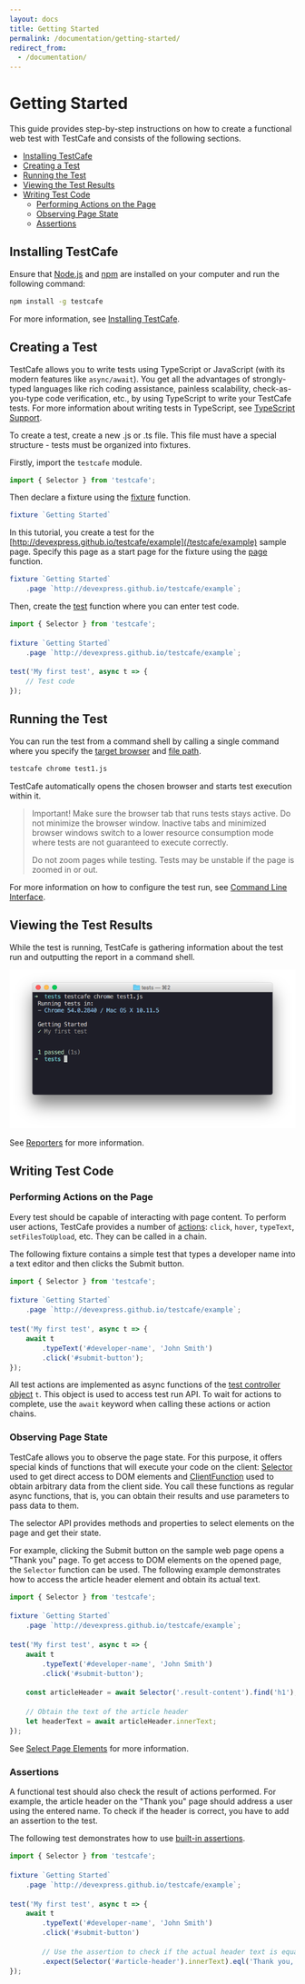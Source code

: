 ```yaml
---
layout: docs
title: Getting Started
permalink: /documentation/getting-started/
redirect_from:
  - /documentation/
---
```

# Getting Started

This guide provides step-by-step instructions on how to create a functional web test with TestCafe and consists of the following sections.

* [Installing TestCafe](#installing-testcafe)
* [Creating a Test](#creating-a-test)
* [Running the Test](#running-the-test)
* [Viewing the Test Results](#viewing-the-test-results)
* [Writing Test Code](#writing-test-code)
  * [Performing Actions on the Page](#performing-actions-on-the-page)
  * [Observing Page State](#observing-page-state)
  * [Assertions](#assertions)

## Installing TestCafe

Ensure that [Node.js](https://nodejs.org/) and [npm](https://www.npmjs.com/) are installed on your computer and run the following command:

```sh
npm install -g testcafe
```

For more information, see [Installing TestCafe](../guides/basic-guides/install-testcafe.md).

## Creating a Test

TestCafe allows you to write tests using TypeScript or JavaScript (with its modern features like `async/await`).
You get all the advantages of strongly-typed languages like rich coding assistance, painless scalability, check-as-you-type code verification, etc., by using TypeScript to write your TestCafe tests. For more information about writing tests in TypeScript, see [TypeScript Support](../guides/concepts/typescript-and-coffeescript.md).

To create a test, create a new .js or .ts file.
This file must have a special structure - tests must be organized into fixtures.

Firstly, import the `testcafe` module.

```js
import { Selector } from 'testcafe';
```

Then declare a fixture using the [fixture](../guides/basic-guides/organize-tests.md#fixtures) function.

```js
fixture `Getting Started`
```

In this tutorial, you create a test for the [http://devexpress.github.io/testcafe/example](/testcafe/example) sample page.
Specify this page as a start page for the fixture using the [page](../guides/basic-guides/organize-tests.md#specify-the-start-webpage) function.

```js
fixture `Getting Started`
    .page `http://devexpress.github.io/testcafe/example`;
```

Then, create the [test](../guides/basic-guides/organize-tests.md#tests) function where you can enter test code.

```js
import { Selector } from 'testcafe';

fixture `Getting Started`
    .page `http://devexpress.github.io/testcafe/example`;

test('My first test', async t => {
    // Test code
});
```

## Running the Test

You can run the test from a command shell by calling a single command where you specify the [target browser](../reference/command-line-interface.md#browser-list) and [file path](../reference/command-line-interface.md#file-pathglob-pattern).

```sh
testcafe chrome test1.js
```

TestCafe automatically opens the chosen browser and starts test execution within it.

> Important! Make sure the browser tab that runs tests stays active.
> Do not minimize the browser window. Inactive tabs and minimized browser windows switch
> to a lower resource consumption mode where tests are not guaranteed to execute correctly.
>
> Do not zoom pages while testing. Tests may be unstable if the page is zoomed in or out.

For more information on how to configure the test run, see [Command Line Interface](../reference/command-line-interface.md).

## Viewing the Test Results

While the test is running, TestCafe is gathering information about the test run and outputting the report in a command shell.

![Test Report](../../images/report.png)

See [Reporters](../guides/concepts/reporters.md) for more information.

## Writing Test Code

### Performing Actions on the Page

Every test should be capable of interacting with page content. To perform user actions, TestCafe provides
a number of [actions](../guides/basic-guides/interact-with-the-page.md): `click`, `hover`, `typeText`, `setFilesToUpload`, etc.
They can be called in a chain.

The following fixture contains a simple test that types a developer name into a text editor and then clicks the Submit button.

```js
import { Selector } from 'testcafe';

fixture `Getting Started`
    .page `http://devexpress.github.io/testcafe/example`;

test('My first test', async t => {
    await t
        .typeText('#developer-name', 'John Smith')
        .click('#submit-button');
});
```

All test actions are implemented as async functions of the [test controller object](../reference/test-api/testcontroller/README.md) `t`.
This object is used to access test run API.
To wait for actions to complete, use the `await` keyword when calling these actions or action chains.

### Observing Page State

TestCafe allows you to observe the page state.
For this purpose, it offers special kinds of functions that will execute your code on the client:
[Selector](../guides/basic-guides/select-page-elements.md) used to get direct access to DOM elements
and [ClientFunction](../guides/basic-guides/obtain-client-side-info.md) used to obtain arbitrary data from the client side.
You call these functions as regular async functions, that is, you can obtain their results and use parameters to pass data to them.

The selector API provides methods and properties to select elements on the page and get their state.

For example, clicking the Submit button on the sample web page opens a "Thank you" page.
To get access to DOM elements on the opened page, the `Selector` function can be used.
The following example demonstrates how to access the article header element and obtain its actual text.

```js
import { Selector } from 'testcafe';

fixture `Getting Started`
    .page `http://devexpress.github.io/testcafe/example`;

test('My first test', async t => {
    await t
        .typeText('#developer-name', 'John Smith')
        .click('#submit-button');

    const articleHeader = await Selector('.result-content').find('h1');

    // Obtain the text of the article header
    let headerText = await articleHeader.innerText;
});
```

See [Select Page Elements](../guides/basic-guides/select-page-elements.md) for more information.

### Assertions

A functional test should also check the result of actions performed.
For example, the article header on the "Thank you" page should address a user using the entered name.
To check if the header is correct, you have to add an assertion to the test.

The following test demonstrates how to use [built-in assertions](../guides/basic-guides/assert.md).

```js
import { Selector } from 'testcafe';

fixture `Getting Started`
    .page `http://devexpress.github.io/testcafe/example`;

test('My first test', async t => {
    await t
        .typeText('#developer-name', 'John Smith')
        .click('#submit-button')

        // Use the assertion to check if the actual header text is equal to the expected one
        .expect(Selector('#article-header').innerText).eql('Thank you, John Smith!');
});
```
